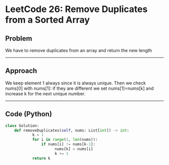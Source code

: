 # LeetCode 26: Remove Duplicates from a Sorted Array

## Problem
We have to remove duplicates from an array and return the new length

---

## Approach
We keep element 1 always since it is always unique. Then we check  nums[0] with nums[1]: if they are different we set nums[1]=nums[k] and increase k for the next unique number.  

---

## Code (Python)
```python
class Solution:
    def removeDuplicates(self, nums: List[int]) -> int:
            k = 1
            for i in range(1, len(nums)):
                if nums[i] != nums[k-1]:
                      nums[k] = nums[i]
                      k += 1
            return k

